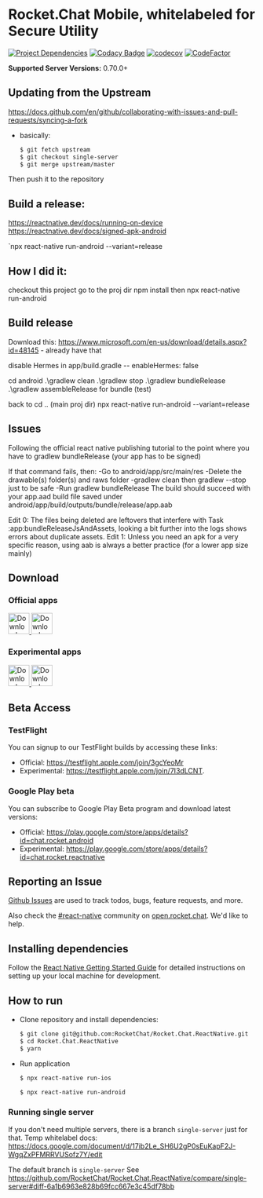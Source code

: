 # Rocket.Chat Mobile, whitelabeled for Secure Utility

[![Project Dependencies](https://david-dm.org/RocketChat/Rocket.Chat.ReactNative.svg)](https://david-dm.org/RocketChat/Rocket.Chat.ReactNative)
[![Codacy Badge](https://api.codacy.com/project/badge/Grade/bb15e2392a71473ea59d3f634f35c54e)](https://www.codacy.com/app/RocketChat/Rocket.Chat.ReactNative?utm_source=github.com&utm_medium=referral&utm_content=RocketChat/Rocket.Chat.ReactNative&utm_campaign=badger)
[![codecov](https://codecov.io/gh/RocketChat/Rocket.Chat.ReactNative/branch/master/graph/badge.svg)](https://codecov.io/gh/RocketChat/Rocket.Chat.ReactNative)
[![CodeFactor](https://www.codefactor.io/repository/github/rocketchat/rocket.chat.reactnative/badge)](https://www.codefactor.io/repository/github/rocketchat/rocket.chat.reactnative)

**Supported Server Versions:** 0.70.0+


## Updating from the Upstream

https://docs.github.com/en/github/collaborating-with-issues-and-pull-requests/syncing-a-fork

- basically:
    ```bash
	$ git fetch upstream
	$ git checkout single-server
	$ git merge upstream/master
    ```
	
Then push it to the repository

## Build a release:

https://reactnative.dev/docs/running-on-device
https://reactnative.dev/docs/signed-apk-android

`npx react-native run-android --variant=release


## How I did it:

checkout this project
go to the proj dir
npm install
then npx react-native run-android



## Build release

Download this: https://www.microsoft.com/en-us/download/details.aspx?id=48145 - already have that

disable Hermes in app/build.gradle -- enableHermes: false

cd android
.\gradlew clean
.\gradlew stop
.\gradlew bundleRelease
.\gradlew assembleRelease
for bundle (test)


back to
cd ..  (main proj dir)
npx react-native run-android --variant=release



## Issues

Following the official react native publishing tutorial to the point where you have to gradlew bundleRelease (your app has to be signed)

If that command fails, then:
-Go to android/app/src/main/res
-Delete the drawable(s) folder(s) and raws folder
-gradlew clean then gradlew --stop just to be safe
-Run gradlew bundleRelease
The build should succeed with your app.aad build file saved under android/app/build/outputs/bundle/release/app.aab

Edit 0: The files being deleted are leftovers that interfere with Task :app:bundleReleaseJsAndAssets, looking a bit further into the logs shows errors about duplicate assets.
Edit 1: Unless you need an apk for a very specific reason, using aab is always a better practice (for a lower app size mainly)



## Download

### Official apps
<a href="https://play.google.com/store/apps/details?id=chat.rocket.android">
  <img alt="Download on Google Play" src="https://play.google.com/intl/en_us/badges/images/badge_new.png" height=43>
</a>
<a href="https://apps.apple.com/us/app/rocket-chat/id1148741252">
  <img alt="Download on App Store" src="https://user-images.githubusercontent.com/7317008/43209852-4ca39622-904b-11e8-8ce1-cdc3aee76ae9.png" height=43>
</a>

### Experimental apps
<a href="https://play.google.com/store/apps/details?id=chat.rocket.reactnative">
  <img alt="Download on Google Play" src="https://play.google.com/intl/en_us/badges/images/badge_new.png" height=43>
</a>
<a href="https://itunes.apple.com/us/app/rocket-chat-experimental/id1272915472">
  <img alt="Download on App Store" src="https://user-images.githubusercontent.com/7317008/43209852-4ca39622-904b-11e8-8ce1-cdc3aee76ae9.png" height=43>
</a>

## Beta Access

### TestFlight

You can signup to our TestFlight builds by accessing these links:

- Official: https://testflight.apple.com/join/3gcYeoMr
- Experimental: https://testflight.apple.com/join/7I3dLCNT.

### Google Play beta

You can subscribe to Google Play Beta program and download latest versions:

- Official: https://play.google.com/store/apps/details?id=chat.rocket.android
- Experimental: https://play.google.com/store/apps/details?id=chat.rocket.reactnative

## Reporting an Issue

[Github Issues](https://github.com/RocketChat/Rocket.Chat.ReactNative/issues) are used to track todos, bugs, feature requests, and more.

Also check the [#react-native](https://open.rocket.chat/channel/react-native) community on [open.rocket.chat](https://open.rocket.chat). We'd like to help.

## Installing dependencies

Follow the [React Native Getting Started Guide](https://facebook.github.io/react-native/docs/getting-started.html) for detailed instructions on setting up your local machine for development.

## How to run
- Clone repository and install dependencies:
    ```bash
    $ git clone git@github.com:RocketChat/Rocket.Chat.ReactNative.git
    $ cd Rocket.Chat.ReactNative
    $ yarn
    ```

- Run application
    ```bash
    $ npx react-native run-ios
    ```
    ```bash
    $ npx react-native run-android
    ```

### Running single server
If you don't need multiple servers, there is a branch `single-server` just for that.
Temp whitelabel docs: https://docs.google.com/document/d/17ib2Le_SH6U2gP0sEuKapF2J-WgqZxPFMRRVUSofz7Y/edit


The default branch is `single-server`
See https://github.com/RocketChat/Rocket.Chat.ReactNative/compare/single-server#diff-6a1b6963e828b69fcc667e3c45df78bb


